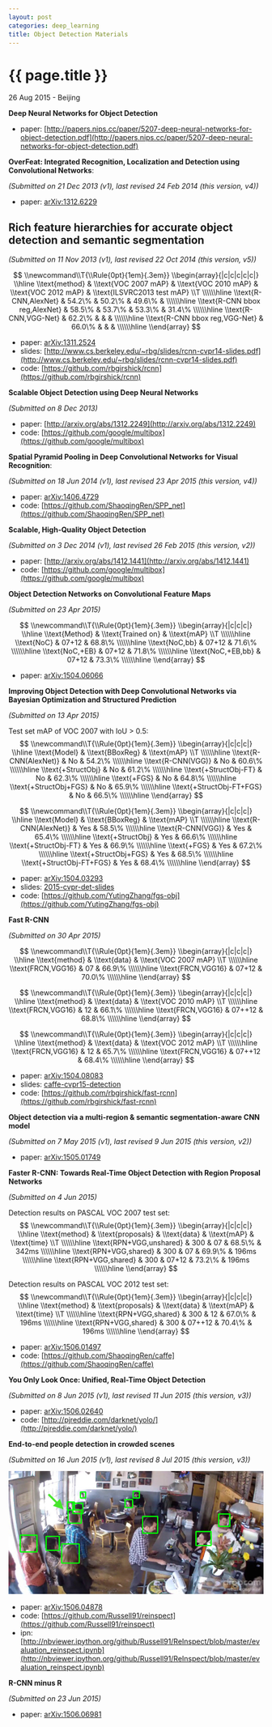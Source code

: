 ```yaml
---
layout: post
categories: deep_learning
title: Object Detection Materials
---
```


{{ page.title }}
================

<p class="meta">26 Aug 2015 - Beijing</p>

**Deep Neural Networks for Object Detection**

- paper: [http://papers.nips.cc/paper/5207-deep-neural-networks-for-object-detection.pdf](http://papers.nips.cc/paper/5207-deep-neural-networks-for-object-detection.pdf)

**OverFeat: Integrated Recognition, Localization and Detection using Convolutional Networks**:

*(Submitted on 21 Dec 2013 (v1), last revised 24 Feb 2014 (this version, v4))*

- paper: [arXiv:1312.6229](http://arxiv.org/abs/1312.6229)

## **Rich feature hierarchies for accurate object detection and semantic segmentation**

*(Submitted on 11 Nov 2013 (v1), last revised 22 Oct 2014 (this version, v5))*

$$
\\newcommand\\T{\\Rule{0pt}{1em}{.3em}}
\\begin{array}{|c|c|c|c|c|}
\\hline
  \\text{method} & \\text{VOC 2007 mAP} & \\text{VOC 2010 mAP} & \\text{VOC 2012 mAP} & \\text{ILSVRC2013 test mAP} \\T \\\\\\hline
  \\text{R-CNN,AlexNet}           & 54.2\% & 50.2\% & 49.6\% &        \\\\\\hline
  \\text{R-CNN bbox reg,AlexNet}  & 58.5\% & 53.7\% & 53.3\% & 31.4\%  \\\\\\hline
  \\text{R-CNN,VGG-Net}           & 62.2\% &       &       &        \\\\\\hline
  \\text{R-CNN bbox reg,VGG-Net}  & 66.0\% &       &       &        \\\\\\hline
\\end{array}
$$

- paper: [arXiv:1311.2524](http://arxiv.org/abs/1311.2524)
- slides: [http://www.cs.berkeley.edu/~rbg/slides/rcnn-cvpr14-slides.pdf](http://www.cs.berkeley.edu/~rbg/slides/rcnn-cvpr14-slides.pdf)
- code: [https://github.com/rbgirshick/rcnn](https://github.com/rbgirshick/rcnn)

**Scalable Object Detection using Deep Neural Networks**

*(Submitted on 8 Dec 2013)*

- paper: [http://arxiv.org/abs/1312.2249](http://arxiv.org/abs/1312.2249)
- code: [https://github.com/google/multibox](https://github.com/google/multibox)

**Spatial Pyramid Pooling in Deep Convolutional Networks for Visual Recognition**:

*(Submitted on 18 Jun 2014 (v1), last revised 23 Apr 2015 (this version, v4))*

- paper: [arXiv:1406.4729](http://arxiv.org/abs/1406.4729)
- code: [https://github.com/ShaoqingRen/SPP_net](https://github.com/ShaoqingRen/SPP_net)

**Scalable, High-Quality Object Detection**

*(Submitted on 3 Dec 2014 (v1), last revised 26 Feb 2015 (this version, v2))*

- paper: [http://arxiv.org/abs/1412.1441](http://arxiv.org/abs/1412.1441)
- code: [https://github.com/google/multibox](https://github.com/google/multibox)

**Object Detection Networks on Convolutional Feature Maps**

*(Submitted on 23 Apr 2015)*

$$
\\newcommand\\T{\\Rule{0pt}{1em}{.3em}}
\\begin{array}{|c|c|c|}
\\hline
  \\text{Method}      & \\text{Trained on} & \\text{mAP} \\T \\\\\\hline
  \\text{NoC}         & 07+12              & 68.8\% \\\\\\hline
  \\text{NoC,bb}      & 07+12              & 71.6\% \\\\\\hline
  \\text{NoC,+EB}     & 07+12              & 71.8\% \\\\\\hline
  \\text{NoC,+EB,bb}  & 07+12              & 73.3\% \\\\\\hline
\\end{array}
$$

- paper: [arXiv:1504.06066](http://arxiv.org/abs/1504.06066)

**Improving Object Detection with Deep Convolutional Networks via Bayesian Optimization
and Structured Prediction**

*(Submitted on 13 Apr 2015)*

Test set mAP of VOC 2007 with IoU > 0.5:
$$
\\newcommand\\T{\\Rule{0pt}{1em}{.3em}}
\\begin{array}{|c|c|c|}
\\hline
  \\text{Model}             & \\text{BBoxReg} & \\text{mAP} \\T \\\\\\hline
  \\text{R-CNN(AlexNet)}    & No              & 54.2\%  \\\\\\hline
  \\text{R-CNN(VGG)}        & No              & 60.6\%  \\\\\\hline
  \\text{+StructObj}        & No              & 61.2\%  \\\\\\hline
  \\text{+StructObj-FT}     & No              & 62.3\%  \\\\\\hline
  \\text{+FGS}              & No              & 64.8\%  \\\\\\hline
  \\text{+StructObj+FGS}    & No              & 65.9\%  \\\\\\hline
  \\text{+StructObj-FT+FGS} & No              & 66.5\%  \\\\\\hline
\\end{array}
$$

$$
\\newcommand\\T{\\Rule{0pt}{1em}{.3em}}
\\begin{array}{|c|c|c|}
\\hline
  \\text{Model}             & \\text{BBoxReg} & \\text{mAP} \\T \\\\\\hline
  \\text{R-CNN(AlexNet)}    & Yes             & 58.5\%  \\\\\\hline
  \\text{R-CNN(VGG)}        & Yes             & 65.4\%  \\\\\\hline
  \\text{+StructObj}        & Yes             & 66.6\%  \\\\\\hline
  \\text{+StructObj-FT}     & Yes             & 66.9\%  \\\\\\hline
  \\text{+FGS}              & Yes             & 67.2\%  \\\\\\hline
  \\text{+StructObj+FGS}    & Yes             & 68.5\%  \\\\\\hline
  \\text{+StructObj-FT+FGS} & Yes             & 68.4\%  \\\\\\hline
\\end{array}
$$

- paper: [arXiv:1504.03293](http://arxiv.org/abs/1504.03293)
- slides: [2015-cvpr-det-slides](http://www.ytzhang.net/files/publications/2015-cvpr-det-slides.pdf)
- code: [https://github.com/YutingZhang/fgs-obj](https://github.com/YutingZhang/fgs-obj)

**Fast R-CNN**

*(Submitted on 30 Apr 2015)*

$$
\\newcommand\\T{\\Rule{0pt}{1em}{.3em}}
\\begin{array}{|c|c|c|}
\\hline
  \\text{method}     & \\text{data} & \\text{VOC 2007 mAP}  \\T \\\\\\hline
  \\text{FRCN,VGG16} & 07           & 66.9\%                \\\\\\hline
  \\text{FRCN,VGG16} & 07+12        & 70.0\%                \\\\\\hline
\\end{array}
$$

$$
\\newcommand\\T{\\Rule{0pt}{1em}{.3em}}
\\begin{array}{|c|c|c|}
\\hline
  \\text{method}     & \\text{data} & \\text{VOC 2010 mAP} \\T \\\\\\hline
  \\text{FRCN,VGG16} & 12           & 66.1\%               \\\\\\hline
  \\text{FRCN,VGG16} & 07++12       & 68.8\%               \\\\\\hline
\\end{array}
$$

$$
\\newcommand\\T{\\Rule{0pt}{1em}{.3em}}
\\begin{array}{|c|c|c|}
\\hline
  \\text{method}     & \\text{data} & \\text{VOC 2012 mAP}  \\T \\\\\\hline
  \\text{FRCN,VGG16} & 12           & 65.7\%                \\\\\\hline
  \\text{FRCN,VGG16} & 07++12       & 68.4\%                \\\\\\hline
\\end{array}
$$

- paper: [arXiv:1504.08083](http://arxiv.org/abs/1504.08083)
- slides: [caffe-cvpr15-detection](http://tutorial.caffe.berkeleyvision.org/caffe-cvpr15-detection.pdf)
- code: [https://github.com/rbgirshick/fast-rcnn](https://github.com/rbgirshick/fast-rcnn)

**Object detection via a multi-region & semantic segmentation-aware CNN model**

*(Submitted on 7 May 2015 (v1), last revised 9 Jun 2015 (this version, v2))*

- paper: [arXiv:1505.01749](http://arxiv.org/abs/1505.01749)

**Faster R-CNN: Towards Real-Time Object Detection with Region Proposal Networks**

*(Submitted on 4 Jun 2015)*

Detection results on PASCAL VOC 2007 test set:
$$
\\newcommand\\T{\\Rule{0pt}{1em}{.3em}}
\\begin{array}{|c|c|c|}
\\hline
  \\text{method}           & \\text{proposals} & \\text{data} & \\text{mAP} & \\text{time}  \\T \\\\\\hline
  \\text{RPN+VGG,unshared} & 300               & 07           & 68.5\%       & 342ms            \\\\\\hline
  \\text{RPN+VGG,shared}   & 300               & 07           & 69.9\%       & 196ms            \\\\\\hline
  \\text{RPN+VGG,shared}   & 300               & 07+12        & 73.2\%       & 196ms            \\\\\\hline
\\end{array}
$$

Detection results on PASCAL VOC 2012 test set:
$$
\\newcommand\\T{\\Rule{0pt}{1em}{.3em}}
\\begin{array}{|c|c|c|}
\\hline
  \\text{method}           & \\text{proposals} & \\text{data} & \\text{mAP} & \\text{time}  \\T \\\\\\hline
  \\text{RPN+VGG,shared}   & 300               & 12           & 67.0\%       & 196ms            \\\\\\hline
  \\text{RPN+VGG,shared}   & 300               & 07++12       & 70.4\%       & 196ms            \\\\\\hline
\\end{array}
$$

- paper: [arXiv:1506.01497](http://arxiv.org/abs/1506.01497)
- code: [https://github.com/ShaoqingRen/caffe](https://github.com/ShaoqingRen/caffe)

**You Only Look Once: Unified, Real-Time Object Detection**

*(Submitted on 8 Jun 2015 (v1), last revised 11 Jun 2015 (this version, v3))*

- paper: [arXiv:1506.02640](http://arxiv.org/abs/1506.02640)
- code: [http://pjreddie.com/darknet/yolo/](http://pjreddie.com/darknet/yolo/)

**End-to-end people detection in crowded scenes**

*(Submitted on 16 Jun 2015 (v1), last revised 8 Jul 2015 (this version, v3))*

<img src="/assets/object-detection-materials/end_to_end_people_detection_in_crowded_scenes.jpg"/>

- paper: [arXiv:1506.04878](http://arxiv.org/abs/1506.04878)
- code: [https://github.com/Russell91/reinspect](https://github.com/Russell91/reinspect)
- ipn: [http://nbviewer.ipython.org/github/Russell91/ReInspect/blob/master/evaluation_reinspect.ipynb](http://nbviewer.ipython.org/github/Russell91/ReInspect/blob/master/evaluation_reinspect.ipynb)

**R-CNN minus R**

*(Submitted on 23 Jun 2015)*

- paper: [arXiv:1506.06981](http://arxiv.org/abs/1506.06981)
